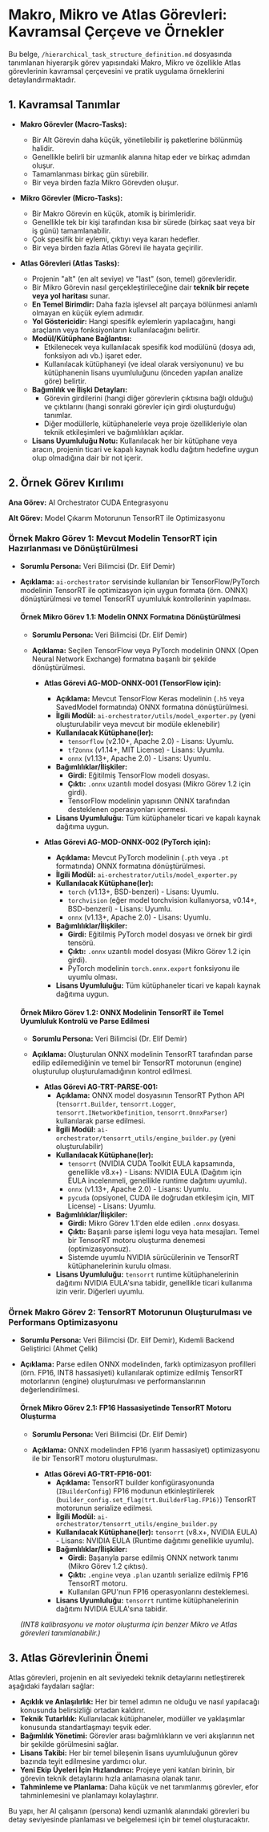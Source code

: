# Makro, Mikro ve Atlas Görevleri: Kavramsal Çerçeve ve Örnekler

Bu belge, `/hierarchical_task_structure_definition.md` dosyasında tanımlanan hiyerarşik görev yapısındaki Makro, Mikro ve özellikle Atlas görevlerinin kavramsal çerçevesini ve pratik uygulama örneklerini detaylandırmaktadır.

## 1. Kavramsal Tanımlar

*   **Makro Görevler (Macro-Tasks):**
    *   Bir Alt Görevin daha küçük, yönetilebilir iş paketlerine bölünmüş halidir.
    *   Genellikle belirli bir uzmanlık alanına hitap eder ve birkaç adımdan oluşur.
    *   Tamamlanması birkaç gün sürebilir.
    *   Bir veya birden fazla Mikro Görevden oluşur.

*   **Mikro Görevler (Micro-Tasks):**
    *   Bir Makro Görevin en küçük, atomik iş birimleridir.
    *   Genellikle tek bir kişi tarafından kısa bir sürede (birkaç saat veya bir iş günü) tamamlanabilir.
    *   Çok spesifik bir eylemi, çıktıyı veya kararı hedefler.
    *   Bir veya birden fazla Atlas Görevi ile hayata geçirilir.

*   **Atlas Görevleri (Atlas Tasks):**
    *   Projenin "alt" (en alt seviye) ve "last" (son, temel) görevleridir.
    *   Bir Mikro Görevin nasıl gerçekleştirileceğine dair **teknik bir reçete veya yol haritası** sunar.
    *   **En Temel Birimdir:** Daha fazla işlevsel alt parçaya bölünmesi anlamlı olmayan en küçük eylem adımıdır.
    *   **Yol Göstericidir:** Hangi spesifik eylemlerin yapılacağını, hangi araçların veya fonksiyonların kullanılacağını belirtir.
    *   **Modül/Kütüphane Bağlantısı:**
        *   Etkilenecek veya kullanılacak spesifik kod modülünü (dosya adı, fonksiyon adı vb.) işaret eder.
        *   Kullanılacak kütüphaneyi (ve ideal olarak versiyonunu) ve bu kütüphanenin lisans uyumluluğunu (önceden yapılan analize göre) belirtir.
    *   **Bağımlılık ve İlişki Detayları:**
        *   Görevin girdilerini (hangi diğer görevlerin çıktısına bağlı olduğu) ve çıktılarını (hangi sonraki görevler için girdi oluşturduğu) tanımlar.
        *   Diğer modüllerle, kütüphanelerle veya proje özellikleriyle olan teknik etkileşimleri ve bağımlılıkları açıklar.
    *   **Lisans Uyumluluğu Notu:** Kullanılacak her bir kütüphane veya aracın, projenin ticari ve kapalı kaynak kodlu dağıtım hedefine uygun olup olmadığına dair bir not içerir.

## 2. Örnek Görev Kırılımı

**Ana Görev:** AI Orchestrator CUDA Entegrasyonu

**Alt Görev:** Model Çıkarım Motorunun TensorRT ile Optimizasyonu

### Örnek Makro Görev 1: Mevcut Modelin TensorRT için Hazırlanması ve Dönüştürülmesi

*   **Sorumlu Persona:** Veri Bilimcisi (Dr. Elif Demir)
*   **Açıklama:** `ai-orchestrator` servisinde kullanılan bir TensorFlow/PyTorch modelinin TensorRT ile optimizasyon için uygun formata (örn. ONNX) dönüştürülmesi ve temel TensorRT uyumluluk kontrollerinin yapılması.

    #### Örnek Mikro Görev 1.1: Modelin ONNX Formatına Dönüştürülmesi
    *   **Sorumlu Persona:** Veri Bilimcisi (Dr. Elif Demir)
    *   **Açıklama:** Seçilen TensorFlow veya PyTorch modelinin ONNX (Open Neural Network Exchange) formatına başarılı bir şekilde dönüştürülmesi.

        *   **Atlas Görevi AG-MOD-ONNX-001 (TensorFlow için):**
            *   **Açıklama:** Mevcut TensorFlow Keras modelinin (`.h5` veya SavedModel formatında) ONNX formatına dönüştürülmesi.
            *   **İlgili Modül:** `ai-orchestrator/utils/model_exporter.py` (yeni oluşturulabilir veya mevcut bir modüle eklenebilir)
            *   **Kullanılacak Kütüphane(ler):**
                *   `tensorflow` (v2.10+, Apache 2.0) - Lisans: Uyumlu.
                *   `tf2onnx` (v1.14+, MIT License) - Lisans: Uyumlu.
                *   `onnx` (v1.13+, Apache 2.0) - Lisans: Uyumlu.
            *   **Bağımlılıklar/İlişkiler:**
                *   **Girdi:** Eğitilmiş TensorFlow modeli dosyası.
                *   **Çıktı:** `.onnx` uzantılı model dosyası (Mikro Görev 1.2 için girdi).
                *   TensorFlow modelinin yapısının ONNX tarafından desteklenen operasyonları içermesi.
            *   **Lisans Uyumluluğu:** Tüm kütüphaneler ticari ve kapalı kaynak dağıtıma uygun.

        *   **Atlas Görevi AG-MOD-ONNX-002 (PyTorch için):**
            *   **Açıklama:** Mevcut PyTorch modelinin (`.pth` veya `.pt` formatında) ONNX formatına dönüştürülmesi.
            *   **İlgili Modül:** `ai-orchestrator/utils/model_exporter.py`
            *   **Kullanılacak Kütüphane(ler):**
                *   `torch` (v1.13+, BSD-benzeri) - Lisans: Uyumlu.
                *   `torchvision` (eğer model torchvision kullanıyorsa, v0.14+, BSD-benzeri) - Lisans: Uyumlu.
                *   `onnx` (v1.13+, Apache 2.0) - Lisans: Uyumlu.
            *   **Bağımlılıklar/İlişkiler:**
                *   **Girdi:** Eğitilmiş PyTorch model dosyası ve örnek bir girdi tensörü.
                *   **Çıktı:** `.onnx` uzantılı model dosyası (Mikro Görev 1.2 için girdi).
                *   PyTorch modelinin `torch.onnx.export` fonksiyonu ile uyumlu olması.
            *   **Lisans Uyumluluğu:** Tüm kütüphaneler ticari ve kapalı kaynak dağıtıma uygun.

    #### Örnek Mikro Görev 1.2: ONNX Modelinin TensorRT ile Temel Uyumluluk Kontrolü ve Parse Edilmesi
    *   **Sorumlu Persona:** Veri Bilimcisi (Dr. Elif Demir)
    *   **Açıklama:** Oluşturulan ONNX modelinin TensorRT tarafından parse edilip edilemediğinin ve temel bir TensorRT motorunun (engine) oluşturulup oluşturulamadığının kontrol edilmesi.

        *   **Atlas Görevi AG-TRT-PARSE-001:**
            *   **Açıklama:** ONNX model dosyasının TensorRT Python API (`tensorrt.Builder`, `tensorrt.Logger`, `tensorrt.INetworkDefinition`, `tensorrt.OnnxParser`) kullanılarak parse edilmesi.
            *   **İlgili Modül:** `ai-orchestrator/tensorrt_utils/engine_builder.py` (yeni oluşturulabilir)
            *   **Kullanılacak Kütüphane(ler):**
                *   `tensorrt` (NVIDIA CUDA Toolkit EULA kapsamında, genellikle v8.x+) - Lisans: NVIDIA EULA (Dağıtım için EULA incelenmeli, genellikle runtime dağıtımı uyumlu).
                *   `onnx` (v1.13+, Apache 2.0) - Lisans: Uyumlu.
                *   `pycuda` (opsiyonel, CUDA ile doğrudan etkileşim için, MIT License) - Lisans: Uyumlu.
            *   **Bağımlılıklar/İlişkiler:**
                *   **Girdi:** Mikro Görev 1.1'den elde edilen `.onnx` dosyası.
                *   **Çıktı:** Başarılı parse işlemi logu veya hata mesajları. Temel bir TensorRT motoru oluşturma denemesi (optimizasyonsuz).
                *   Sistemde uyumlu NVIDIA sürücülerinin ve TensorRT kütüphanelerinin kurulu olması.
            *   **Lisans Uyumluluğu:** `tensorrt` runtime kütüphanelerinin dağıtımı NVIDIA EULA'sına tabidir, genellikle ticari kullanıma izin verir. Diğerleri uyumlu.

### Örnek Makro Görev 2: TensorRT Motorunun Oluşturulması ve Performans Optimizasyonu

*   **Sorumlu Persona:** Veri Bilimcisi (Dr. Elif Demir), Kıdemli Backend Geliştirici (Ahmet Çelik)
*   **Açıklama:** Parse edilen ONNX modelinden, farklı optimizasyon profilleri (örn. FP16, INT8 hassasiyeti) kullanılarak optimize edilmiş TensorRT motorlarının (engine) oluşturulması ve performanslarının değerlendirilmesi.

    #### Örnek Mikro Görev 2.1: FP16 Hassasiyetinde TensorRT Motoru Oluşturma
    *   **Sorumlu Persona:** Veri Bilimcisi (Dr. Elif Demir)
    *   **Açıklama:** ONNX modelinden FP16 (yarım hassasiyet) optimizasyonu ile bir TensorRT motoru oluşturulması.

        *   **Atlas Görevi AG-TRT-FP16-001:**
            *   **Açıklama:** TensorRT builder konfigürasyonunda (`IBuilderConfig`) FP16 modunun etkinleştirilerek (`builder_config.set_flag(trt.BuilderFlag.FP16)`) TensorRT motorunun serialize edilmesi.
            *   **İlgili Modül:** `ai-orchestrator/tensorrt_utils/engine_builder.py`
            *   **Kullanılacak Kütüphane(ler):** `tensorrt` (v8.x+, NVIDIA EULA) - Lisans: NVIDIA EULA (Runtime dağıtımı genellikle uyumlu).
            *   **Bağımlılıklar/İlişkiler:**
                *   **Girdi:** Başarıyla parse edilmiş ONNX network tanımı (Mikro Görev 1.2 çıktısı).
                *   **Çıktı:** `.engine` veya `.plan` uzantılı serialize edilmiş FP16 TensorRT motoru.
                *   Kullanılan GPU'nun FP16 operasyonlarını desteklemesi.
            *   **Lisans Uyumluluğu:** `tensorrt` runtime kütüphanelerinin dağıtımı NVIDIA EULA'sına tabidir.

    *(INT8 kalibrasyonu ve motor oluşturma için benzer Mikro ve Atlas görevleri tanımlanabilir.)*

## 3. Atlas Görevlerinin Önemi

Atlas görevleri, projenin en alt seviyedeki teknik detaylarını netleştirerek aşağıdaki faydaları sağlar:

*   **Açıklık ve Anlaşılırlık:** Her bir temel adımın ne olduğu ve nasıl yapılacağı konusunda belirsizliği ortadan kaldırır.
*   **Teknik Tutarlılık:** Kullanılacak kütüphaneler, modüller ve yaklaşımlar konusunda standartlaşmayı teşvik eder.
*   **Bağımlılık Yönetimi:** Görevler arası bağımlılıkların ve veri akışlarının net bir şekilde görülmesini sağlar.
*   **Lisans Takibi:** Her bir temel bileşenin lisans uyumluluğunun görev bazında teyit edilmesine yardımcı olur.
*   **Yeni Ekip Üyeleri İçin Hızlandırıcı:** Projeye yeni katılan birinin, bir görevin teknik detaylarını hızla anlamasına olanak tanır.
*   **Tahminleme ve Planlama:** Daha küçük ve net tanımlanmış görevler, efor tahminlemesini ve planlamayı kolaylaştırır.

Bu yapı, her AI çalışanın (persona) kendi uzmanlık alanındaki görevleri bu detay seviyesinde planlaması ve belgelemesi için bir temel oluşturacaktır.
